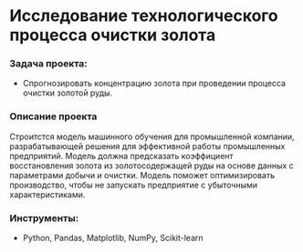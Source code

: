 # Исследование технологического процесса очистки золота

### Задача проекта: 
* Спрогнозировать концентрацию золота при проведении процесса очистки золотой руды.

### Описание проекта
Строитстся модель машинного обучения для промышленной компании, разрабатывающей решения для эффективной работы промышленных предприятий. Модель должна предсказать коэффициент восстановления золота из золотосодержащей руды на основе данных с параметрами добычи и очистки. Модель поможет оптимизировать производство, чтобы не запускать предприятие с убыточными характеристиками.

### Инструменты:
* Python, Pandas, Matplotlib, NumPy, Scikit-learn
